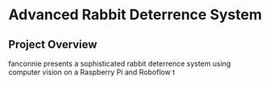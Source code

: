 # Advanced Rabbit Deterrence System

## Project Overview

fanconnie presents a sophisticated rabbit deterrence system using computer vision on a Raspberry Pi and Roboflow t